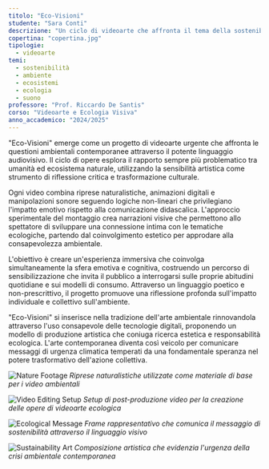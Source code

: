 ```yaml
---
titolo: "Eco-Visioni"
studente: "Sara Conti"
descrizione: "Un ciclo di videoarte che affronta il tema della sostenibilità ambientale attraverso immagini e suoni evocativi."
copertina: "copertina.jpg"
tipologie:
  - videoarte
temi:
  - sostenibilità
  - ambiente
  - ecosistemi
  - ecologia
  - suono
professore: "Prof. Riccardo De Santis"
corso: "Videoarte e Ecologia Visiva"
anno_accademico: "2024/2025"
---
```


"Eco-Visioni" emerge come un progetto di videoarte urgente che affronta le questioni ambientali contemporanee attraverso il potente linguaggio audiovisivo. Il ciclo di opere esplora il rapporto sempre più problematico tra umanità ed ecosistema naturale, utilizzando la sensibilità artistica come strumento di riflessione critica e trasformazione culturale.

Ogni video combina riprese naturalistiche, animazioni digitali e manipolazioni sonore seguendo logiche non-lineari che privilegiano l'impatto emotivo rispetto alla comunicazione didascalica. L'approccio sperimentale del montaggio crea narrazioni visive che permettono allo spettatore di sviluppare una connessione intima con le tematiche ecologiche, partendo dal coinvolgimento estetico per approdare alla consapevolezza ambientale.

L'obiettivo è creare un'esperienza immersiva che coinvolga simultaneamente la sfera emotiva e cognitiva, costruendo un percorso di sensibilizzazione che invita il pubblico a interrogarsi sulle proprie abitudini quotidiane e sui modelli di consumo. Attraverso un linguaggio poetico e non-prescrittivo, il progetto promuove una riflessione profonda sull'impatto individuale e collettivo sull'ambiente.

"Eco-Visioni" si inserisce nella tradizione dell'arte ambientale rinnovandola attraverso l'uso consapevole delle tecnologie digitali, proponendo un modello di produzione artistica che coniuga ricerca estetica e responsabilità ecologica. L'arte contemporanea diventa così veicolo per comunicare messaggi di urgenza climatica temperati da una fondamentale speranza nel potere trasformativo dell'azione collettiva.

![Nature Footage](img-1.jpg)
*Riprese naturalistiche utilizzate come materiale di base per i video ambientali*

![Video Editing Setup](img-2.jpg)
*Setup di post-produzione video per la creazione delle opere di videoarte ecologica*

![Ecological Message](img-3.jpg)
*Frame rappresentativo che comunica il messaggio di sostenibilità attraverso il linguaggio visivo*

![Sustainability Art](img-4.jpg)
*Composizione artistica che evidenzia l'urgenza della crisi ambientale contemporanea*
